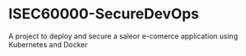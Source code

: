 # ISEC60000-SecureDevOps
A project to deploy and secure a saleor e-comerce application using Kubernetes and Docker
